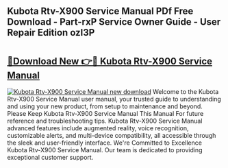 ## Kubota Rtv-X900 Service Manual PDf Free Download - Part-rxP Service Owner Guide - User Repair Edition ozI3P

# <h2><a href="http://bc95818.oget.top/?id=Kubota+Rtv-X900+Service+Manual">🔗Download New 👉🔴 Kubota Rtv-X900 Service Manual</a></h2>

[![Kubota Rtv-X900 Service Manual new download](https://i.imgur.com/5g1atiW.png)](http://bc95818.oget.top/?id=Kubota+Rtv-X900+Service+Manual)
Welcome to the Kubota Rtv-X900 Service Manual user manual, your trusted guide to understanding and using your new product, from setup to maintenance and beyond. Please Keep Kubota Rtv-X900 Service Manual This Manual For future reference and troubleshooting tips. Kubota Rtv-X900 Service Manual advanced features include augmented reality, voice recognition, customizable alerts, and multi-device compatibility, all accessible through the sleek and user-friendly interface. We're Committed to Excellence Kubota Rtv-X900 Service Manual. Our team is dedicated to providing exceptional customer support.
